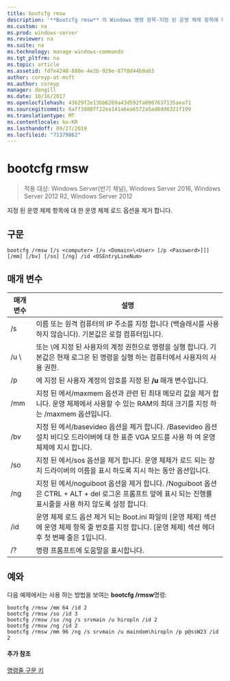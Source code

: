 ```yaml
---
title: bootcfg rmsw
description: '**Bootcfg rmsw** 의 Windows 명령 항목-지정 된 운영 체제 항목에 대 한 운영 체제 로드 옵션을 제거 합니다.'
ms.custom: na
ms.prod: windows-server
ms.reviewer: na
ms.suite: na
ms.technology: manage-windows-commands
ms.tgt_pltfrm: na
ms.topic: article
ms.assetid: fd7e4248-880e-4e2b-929e-87f8d44b9a63
author: coreyp-at-msft
ms.author: coreyp
manager: dongill
ms.date: 10/16/2017
ms.openlocfilehash: 43629f2e13bb6269a43d592fa0907637135aea71
ms.sourcegitcommit: 6aff3d88ff22ea141a6ea6572a5ad8dd6321f199
ms.translationtype: MT
ms.contentlocale: ko-KR
ms.lasthandoff: 09/27/2019
ms.locfileid: "71379862"
---
```

# <a name="bootcfg-rmsw"></a>bootcfg rmsw

>적용 대상: Windows Server(반기 채널), Windows Server 2016, Windows Server 2012 R2, Windows Server 2012

지정 된 운영 체제 항목에 대 한 운영 체제 로드 옵션을 제거 합니다.

## <a name="syntax"></a>구문
```
bootcfg /rmsw [/s <computer> [/u <Domain>\<User> [/p <Password>]]] [/mm] [/bv] [/so] [/ng] /id <OSEntryLineNum>
```
## <a name="parameters"></a>매개 변수

|      매개 변수       |                                                                                                      설명                                                                                                       |
|----------------------|------------------------------------------------------------------------------------------------------------------------------------------------------------------------------------------------------------------------|
|    /s <computer>     |                                                   이름 또는 원격 컴퓨터의 IP 주소를 지정 합니다 (백슬래시를 사용 하지 않습니다). 기본값은 로컬 컴퓨터입니다.                                                   |
| /u <Domain>\\<User>  |          <User> 또는 <Domain>\\<User>에 지정 된 사용자의 계정 권한으로 명령을 실행 합니다. 기본값은 현재 로그온 된 명령을 실행 하는 컴퓨터에서 사용자의 사용 권한.          |
|    /p <Password>     |                                                                 에 지정 된 사용자 계정의 암호를 지정 된 **/u** 매개 변수입니다.                                                                  |
|         /mm          |           지정 된 <OSEntryLineNum>에서/maxmem 옵션과 관련 된 최대 메모리 값을 제거 합니다. 운영 체제에서 사용할 수 있는 RAM의 최대 크기를 지정 하는 /maxmem 옵션입니다.            |
|         /bv          |                     지정 된 <OSEntryLineNum>에서/basevideo 옵션을 제거 합니다. /Basevideo 옵션 설치 비디오 드라이버에 대 한 표준 VGA 모드를 사용 하 여 운영 체제에 지시 합니다.                     |
|         /so          |                         지정 된 <OSEntryLineNum>에서/sos 옵션을 제거 합니다. 운영 체제가 로드 되는 장치 드라이버의 이름을 표시 하도록 지시 하는 동안 옵션입니다.                          |
|         /ng          |                         지정 된 <OSEntryLineNum>에서/noguiboot 옵션을 제거 합니다. /Noguiboot 옵션은 CTRL + ALT + del 로그온 프롬프트 앞에 표시 되는 진행률 표시줄을 사용 하지 않도록 설정 합니다.                          |
| /id <OSEntryLineNum> | 운영 체제 로드 옵션 제거 되는 Boot.ini 파일의 [운영 체제] 섹션에 운영 체제 항목 줄 번호를 지정 합니다. [운영 체제] 섹션 헤더 후 첫 번째 줄은 1입니다. |
|          /?          |                                                                                          명령 프롬프트에 도움말을 표시합니다.                                                                                          |

## <a name="BKMK_examples"></a>예와
다음 예제에서는 사용 하는 방법을 보여는 **bootcfg /rmsw**명령:
```
bootcfg /rmsw /mm 64 /id 2 
bootcfg /rmsw /so /id 3 
bootcfg /rmsw /so /ng /s srvmain /u hiropln /id 2 
bootcfg /rmsw /ng /id 2 
bootcfg /rmsw /mm 96 /ng /s srvmain /u maindom\hiropln /p p@ssW23 /id 2       
```
#### <a name="additional-references"></a>추가 참조
[명령줄 구문 키](command-line-syntax-key.md)
